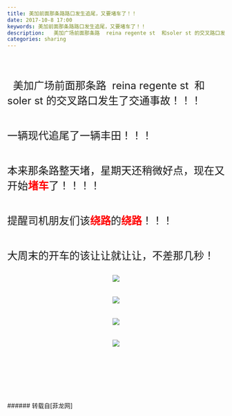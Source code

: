 ```yaml
---
title: 美加前面那条路路口发生追尾，又要堵车了！！
date: 2017-10-8 17:00
keywords: 美加前面那条路路口发生追尾，又要堵车了！！
description:   美加广场前面那条路  reina regente st  和soler st 的交叉路口发生了交通事故！！！一辆现代追尾了一辆丰田！！！本来那条路整天堵，星期天还稍微好点，现在又开始堵车了！！！！提醒司机朋友们该绕路的绕路！！！大周末的开车的该让让就让让，不差那几秒！
categories: sharing
---
```

<td class="t_f" id="postmessage_919335">

<br/>
<br/>
<br/>
<font size="5">  </font><font size="5">美加广场前面那条路  reina regente st  和soler st </font><font size="5">的交叉路口发生了交通事故！！！</font><br/>
<font size="5"><br/>
</font><br/>
<font size="5">一辆现代追尾了一辆丰田！！！</font><br/>
<font size="5"><br/>
</font><br/>
<font size="5">本来那条路整天堵，星期天还稍微好点，现在又开始<strong><font color="#ff0000">堵车</font></strong>了！！！！</font><br/>
<font size="5"><br/>
</font><br/>
<font size="5">提醒司机朋友们该<strong><font color="#ff0000">绕路</font></strong>的<strong><font color="#ff0000">绕路</font></strong>！！！</font><br/>
<font size="5"><br/>
</font><br/>
<font size="5">大周末的开车的该让让就让让，不差那几秒！</font><br/>
<font size="5"><br/>
</font><div align="center">

<img aid="641666" data-cf-modified-29776c73ae78e43bd5782c91-="" file="data/attachment/forum/201710/08/165855qzy6xngfiz1k1i1g.png.thumb.jpg" id="aimg_641666" inpost="1" onclick="" onmouseover="" src="http://www.flw.ph/data/attachment/forum/201710/08/165855qzy6xngfiz1k1i1g.png" style="cursor:pointer" zoomfile="data/attachment/forum/201710/08/165855qzy6xngfiz1k1i1g.png"/>


</div><br/>
<br/>
<div align="center">

<img aid="641665" data-cf-modified-29776c73ae78e43bd5782c91-="" file="data/attachment/forum/201710/08/165851wfn99vjbz9bfiafw.png.thumb.jpg" id="aimg_641665" inpost="1" onclick="" onmouseover="" src="http://www.flw.ph/data/attachment/forum/201710/08/165851wfn99vjbz9bfiafw.png" style="cursor:pointer" zoomfile="data/attachment/forum/201710/08/165851wfn99vjbz9bfiafw.png"/>


</div><br/>
<br/>
<div align="center">

<img aid="641664" data-cf-modified-29776c73ae78e43bd5782c91-="" file="data/attachment/forum/201710/08/165847d4zqz5o4ftq46jaj.png.thumb.jpg" id="aimg_641664" inpost="1" onclick="" onmouseover="" src="http://www.flw.ph/data/attachment/forum/201710/08/165847d4zqz5o4ftq46jaj.png" style="cursor:pointer" zoomfile="data/attachment/forum/201710/08/165847d4zqz5o4ftq46jaj.png"/>


</div><br/>
<br/>
<div align="center">

<img aid="641663" data-cf-modified-29776c73ae78e43bd5782c91-="" file="data/attachment/forum/201710/08/165843xlxx5i54fqzlxuqt.png.thumb.jpg" id="aimg_641663" inpost="1" onclick="" onmouseover="" src="http://www.flw.ph/data/attachment/forum/201710/08/165843xlxx5i54fqzlxuqt.png" style="cursor:pointer" zoomfile="data/attachment/forum/201710/08/165843xlxx5i54fqzlxuqt.png"/>


</div><br/>
<font size="5"><br/>
</font><br/>
<font size="5"><br/>
</font><br/>
<br/>
</td>
###### 转载自[菲龙网]